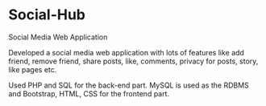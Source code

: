 # Social-Hub
Social Media Web Application

Developed a social media web application with lots of features like add friend, remove friend, share posts, like, comments, privacy for posts, story, like pages etc.

Used PHP and SQL for the back-end part. MySQL is used as the RDBMS and Bootstrap, HTML, CSS for the frontend part. 
